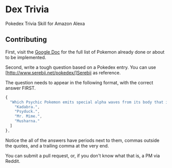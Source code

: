 # Dex Trivia
Pokedex Trivia Skill for Amazon Alexa

## Contributing
First, visit the [Google Doc](https://docs.google.com/document/d/1AI7LskV0EkqiPNXCjRh8vPAAfH-ctlHeAnQXZmXCYUg/edit?usp=sharing) for the full list of Pokemon already done or about to be implemented.

Second, write a tough question based on a Pokedex entry.  You can use [http://www.serebii.net/pokedex/]Serebii as reference.

The question needs to appear in the following format, with the correct answer FIRST.

```javascript
{
  "Which Psychic Pokemon emits special alpha waves from its body that induce headaches to those who are close by?": [
    "Kadabra.",
    "Psyduck.",
    "Mr. Mime.",
    "Musharna."
  ]
},
```

Notice the all of the answers have periods next to them, commas outside the quotes, and a trailing comma at the very end.

You can submit a pull request, or, if you don't know what that is, a PM via Reddit.

